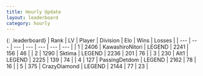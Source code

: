 ```yaml
---
title: Hourly Update
layout: leaderboard
category: hourly
---
```


{: .leaderboard}
| Rank | LV | Player | Division | Elo | Wins | Losses |
| --- | --- | --- | --- | --- | --- | --- |
| <span data-change="0">1</span> | 2406 | <span title="ID: 164871">KawashiroNitori</span> | LEGEND | <span data-change="0">2241</span> | <span data-change="0">156</span> | <span data-change="0">46</span> |
| <span data-change="0">2</span> | 1290 | <span title="ID: 353063">Sktima</span> | LEGEND | <span data-change="0">2236</span> | <span data-change="0">201</span> | <span data-change="0">76</span> |
| <span data-change="0">3</span> | 230 | <span title="ID: 443550">Alt1</span> | LEGEND | <span data-change="0">2225</span> | <span data-change="0">139</span> | <span data-change="0">74</span> |
| <span data-change="0">4</span> | 127 | <span title="ID: 454837">PassingDetdom</span> | LEGEND | <span data-change="0">2162</span> | <span data-change="0">78</span> | <span data-change="0">16</span> |
| <span data-change="0">5</span> | 375 | <span title="ID: 202316">CrazyDiamond</span> | LEGEND | <span data-change="0">2144</span> | <span data-change="0">77</span> | <span data-change="0">23</span> |